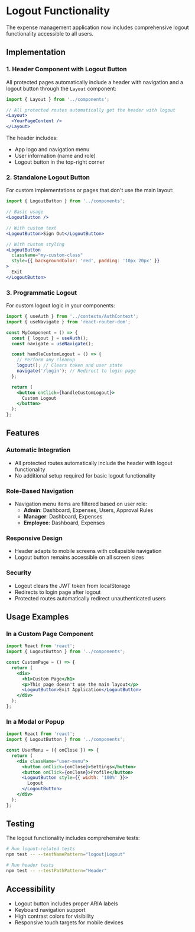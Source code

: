 # Logout Functionality

The expense management application now includes comprehensive logout functionality accessible to all users.

## Implementation

### 1. Header Component with Logout Button

All protected pages automatically include a header with navigation and a logout button through the `Layout` component:

```jsx
import { Layout } from '../components';

// All protected routes automatically get the header with logout
<Layout>
  <YourPageContent />
</Layout>
```

The header includes:
- App logo and navigation menu
- User information (name and role)
- Logout button in the top-right corner

### 2. Standalone Logout Button

For custom implementations or pages that don't use the main layout:

```jsx
import { LogoutButton } from '../components';

// Basic usage
<LogoutButton />

// With custom text
<LogoutButton>Sign Out</LogoutButton>

// With custom styling
<LogoutButton 
  className="my-custom-class"
  style={{ backgroundColor: 'red', padding: '10px 20px' }}
>
  Exit
</LogoutButton>
```

### 3. Programmatic Logout

For custom logout logic in your components:

```jsx
import { useAuth } from '../contexts/AuthContext';
import { useNavigate } from 'react-router-dom';

const MyComponent = () => {
  const { logout } = useAuth();
  const navigate = useNavigate();

  const handleCustomLogout = () => {
    // Perform any cleanup
    logout(); // Clears token and user state
    navigate('/login'); // Redirect to login page
  };

  return (
    <button onClick={handleCustomLogout}>
      Custom Logout
    </button>
  );
};
```

## Features

### Automatic Integration
- All protected routes automatically include the header with logout functionality
- No additional setup required for basic logout functionality

### Role-Based Navigation
- Navigation menu items are filtered based on user role:
  - **Admin**: Dashboard, Expenses, Users, Approval Rules
  - **Manager**: Dashboard, Expenses
  - **Employee**: Dashboard, Expenses

### Responsive Design
- Header adapts to mobile screens with collapsible navigation
- Logout button remains accessible on all screen sizes

### Security
- Logout clears the JWT token from localStorage
- Redirects to login page after logout
- Protected routes automatically redirect unauthenticated users

## Usage Examples

### In a Custom Page Component
```jsx
import React from 'react';
import { LogoutButton } from '../components';

const CustomPage = () => {
  return (
    <div>
      <h1>Custom Page</h1>
      <p>This page doesn't use the main layout</p>
      <LogoutButton>Exit Application</LogoutButton>
    </div>
  );
};
```

### In a Modal or Popup
```jsx
import React from 'react';
import { LogoutButton } from '../components';

const UserMenu = ({ onClose }) => {
  return (
    <div className="user-menu">
      <button onClick={onClose}>Settings</button>
      <button onClick={onClose}>Profile</button>
      <LogoutButton style={{ width: '100%' }}>
        Logout
      </LogoutButton>
    </div>
  );
};
```

## Testing

The logout functionality includes comprehensive tests:

```bash
# Run logout-related tests
npm test -- --testNamePattern="logout|Logout"

# Run header tests
npm test -- --testPathPattern="Header"
```

## Accessibility

- Logout button includes proper ARIA labels
- Keyboard navigation support
- High contrast colors for visibility
- Responsive touch targets for mobile devices